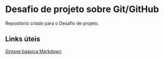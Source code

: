 # Desafio de projeto sobre Git/GitHub
Repositório criado para o Desafio de projeto.

## Links úteis
[Sintaxe baásica Markdown](https://www.markdownguide.org/basic-syntax/)
